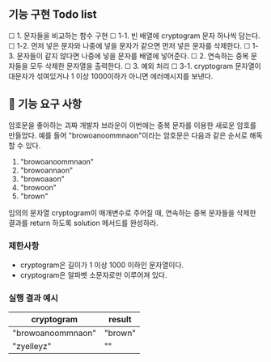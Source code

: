 ## 기능 구현 Todo list

☐ 1. 문자들을 비교하는 함수 구현
  ☐ 1-1. 빈 배열에 cryptogram 문자 하나씩 담는다.
  ☐ 1-2. 먼저 넣은 문자와 나중에 넣을 문자가 같으면 먼저 넣은 문자를 삭제한다.
  ☐ 1-3. 문자들이 같지 않다면 나중에 넣을 문자를 배열에 넣어준다. 
☐ 2. 연속하는 중복 문자들을 모두 삭제한 문자열을 출력한다.
☐ 3. 예외 처리
  ☐ 3-1. cryptogram 문자열이 대문자가 섞여있거나 1 이상 1000이하가 아니면 에러메시지를 보낸다.



## 🚀 기능 요구 사항

암호문을 좋아하는 괴짜 개발자 브라운이 이번에는 중복 문자를 이용한 새로운 암호를 만들었다. 예를 들어 "browoanoommnaon"이라는 암호문은 다음과 같은 순서로 해독할 수 있다.

1. "browoanoommnaon"
2. "browoannaon"
3. "browoaaon"
4. "browoon"
5. "brown"

임의의 문자열 cryptogram이 매개변수로 주어질 때, 연속하는 중복 문자들을 삭제한 결과를 return 하도록 solution 메서드를 완성하라.

### 제한사항

- cryptogram은 길이가 1 이상 1000 이하인 문자열이다.
- cryptogram은 알파벳 소문자로만 이루어져 있다.

### 실행 결과 예시

| cryptogram        | result  |
| ----------------- | ------- |
| "browoanoommnaon" | "brown" |
| "zyelleyz"        | ""      |

